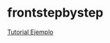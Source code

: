 # frontstepbystep

[Tutorial Ejemplo](https://csw-uniandes.gitbooks.io/isis2603-desarrollo-de-software-en-equipos/content/ejemplobook/front-angularjs/tutorial-index.html)
